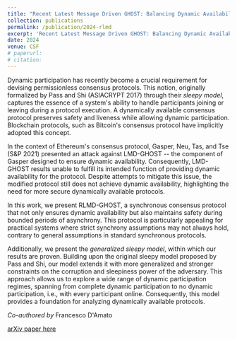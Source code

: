 ```yaml
---
title: "Recent Latest Message Driven GHOST: Balancing Dynamic Availability With Asynchrony Resilience"
collection: publications
permalink: /publication/2024-rlmd
excerpt: 'Recent Latest Message Driven GHOST: Balancing Dynamic Availability With Asynchrony Resilience.'
date: 2024 
venue: CSF
# paperurl: 
# citation: 
---
```


Dynamic participation has recently become a crucial requirement for devising permissionless consensus protocols. This notion, originally formalized by Pass and Shi (ASIACRYPT 2017) through their *sleepy model*, captures the essence of a system's ability to handle participants joining or leaving during a protocol execution. A dynamically available consensus protocol preserves safety and liveness while allowing dynamic participation. Blockchain protocols, such as Bitcoin's consensus protocol have implicitly adopted this concept.

In the context of Ethereum's consensus protocol, Gasper, Neu, Tas, and Tse (S&P 2021) presented an attack against LMD-GHOST -- the component of Gasper designed to ensure dynamic availability. Consequently, LMD-GHOST results unable to fulfill its intended function of providing dynamic availability for the protocol. Despite attempts to mitigate this issue, the modified protocol still does not achieve dynamic availability, highlighting the need for more secure dynamically available protocols.

In this work, we present RLMD-GHOST, a synchronous consensus protocol that not only ensures dynamic availability but also maintains safety during bounded periods of asynchrony. This protocol is particularly appealing for practical systems where strict synchrony assumptions may not always hold, contrary to general assumptions in standard synchronous protocols. 

Additionally, we present the *generalized sleepy model*, within which our results are proven. Building upon the original sleepy model proposed by Pass and Shi, our model extends it with more generalized and stronger constraints on the corruption and sleepiness power of the adversary. This approach allows us to explore a wide range of dynamic participation regimes, spanning from complete dynamic participation to no dynamic participation, i.e., with every participant online. Consequently, this model provides a foundation for analyzing dynamically available protocols.

_Co-authored by_ Francesco D'Amato

[arXiv paper here](https://arxiv.org/abs/2302.11326) 



